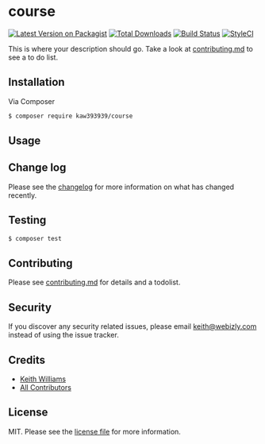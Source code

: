 # course

[![Latest Version on Packagist][ico-version]][link-packagist]
[![Total Downloads][ico-downloads]][link-downloads]
[![Build Status][ico-travis]][link-travis]
[![StyleCI][ico-styleci]][link-styleci]

This is where your description should go. Take a look at [contributing.md](contributing.md) to see a to do list.

## Installation

Via Composer

``` bash
$ composer require kaw393939/course
```

## Usage

## Change log

Please see the [changelog](changelog.md) for more information on what has changed recently.

## Testing

``` bash
$ composer test
```

## Contributing

Please see [contributing.md](contributing.md) for details and a todolist.

## Security

If you discover any security related issues, please email keith@webizly.com instead of using the issue tracker.

## Credits

- [Keith Williams][link-author]
- [All Contributors][link-contributors]

## License

MIT. Please see the [license file](license.md) for more information.

[ico-version]: https://img.shields.io/packagist/v/kaw393939/course.svg?style=flat-square
[ico-downloads]: https://img.shields.io/packagist/dt/kaw393939/course.svg?style=flat-square
[ico-travis]: https://img.shields.io/travis/kaw393939/course/master.svg?style=flat-square
[ico-styleci]: https://styleci.io/repos/12345678/shield

[link-packagist]: https://packagist.org/packages/kaw393939/course
[link-downloads]: https://packagist.org/packages/kaw393939/course
[link-travis]: https://travis-ci.org/kaw393939/course
[link-styleci]: https://styleci.io/repos/12345678
[link-author]: https://github.com/kaw393939
[link-contributors]: ../../contributors]